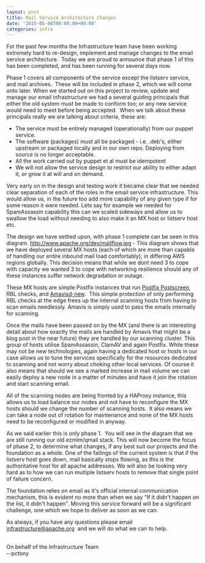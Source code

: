 ```yaml
---
layout: post
title: Mail Service Architecture Changes
date: '2015-05-08T00:00:00+00:00'
categories: infra
---
```

<p>For the past few months the Infrastructure team have been working extremely hard to re-design, implement and manage changes to the email service architecture. &nbsp;Today we are proud to announce that phase 1 of this has been completed, and has been running for several days now.</p> 
  <p>Phase 1 covers all components of the service except the listserv service, and mail archives. &nbsp;These will be included in phase 2, which we will come onto later. When we started out on this project to review, update and manage our email infrastructure we had a several guiding principals that either the old system must be made to conform too; or any new service would need to meet before being accepted. &nbsp;When we talk about these principals really we are talking about criteria, these are:&nbsp;</p> 
  <p> </p> 
  <ul> 
    <li>The service must be entirely managed (operationally) from our puppet service.&nbsp;</li> 
    <li>The software (packages) must all be packaged - i.e. .deb's, either upstream or packaged locally and in our own repo. Deploying from source is no longer acceptable.</li> 
    <li>All the work carried out by puppet et al must be idempotent</li> 
    <li>We will not allow the service design to restrict our ability to either adapt it, or grow it at will and on demand.&nbsp;</li> 
  </ul> 
  <p>Very early on in the design and testing work it became clear that we needed clear separation of each of the roles in the email service infrastructure. This would allow us, in the future too add more capability of any given type if for some reason it were needed. Lets say for example we needed for SpamAssassin capability this can we scaled sideways and allow us to swallow the load without needing to also make it an MX host or listserv host etc.&nbsp;</p> 
  <p> </p> 
  <p>The design we have settled upon, with phase 1 complete can be seen in this diagram. <a href="http://www.apache.org/dev/mailflow.jpg" target="_blank">http://www.apache.org/dev/mailflow.jpg</a>&nbsp;- This diagram shows that we have deployed several MX hosts (each of which are more than capable of handling our entire inbound mail load comfortably); in differing AWS regions globally. This decision means that while we dont need 3 to cope with capacity we wanted 3 to cope with networking resilience should any of these instances suffer network degradation or outage. &nbsp;</p> 
  <p>These MX hosts are simple Postfix instances that run <a href="http://www.postfix.org/POSTSCREEN_README.html" target="_blank">Postfix Postscreen</a>, RBL checks, and <a href="http://www.ijs.si/software/amavisd/" target="_blank">Amavisd-new</a>. &nbsp;This simple protection of only performing RBL checks at the edge frees up the internal scanning hosts from having to scan emails needlessly. Amavis is simply used to pass the emails internally for scanning.&nbsp;</p> 
  <p>Once the mails have been passed on by the MX (and there is an interesting detail about how exactly the mails are handled by Amavis that might be a blog post in the near future) they are handled by our scanning cluster. This group of hosts utilise SpamAssassin, ClamAV and again Postfix. While these may not be new technologies, again having a dedicated host or hosts in our case allows us to tune the services specifically for the resources dedicated to scanning and not worry about choking other local services. Of course it also means that should we see a marked increase in mail volume we can easily deploy a new node in a matter of minutes and have it join the rotation and start scanning email.</p> 
  <p>All of the scanning nodes are being fronted by a HAProxy instance, this allows us to load balance our nodes and not have to reconfigure the MX hosts should we change the number of scanning hosts. &nbsp;It also means we can take a node out of rotation for maintenance and none of the MX hosts need to be reconfigured or modified in anyway. </p> 
  <p>As we said earlier this is only phase 1. &nbsp;You will see in the diagram that we are still running our old ezmlm/qmail stack. This will now become the focus of phase 2, to determine what changes, if any best suit our projects and the foundation as a whole. One of the failings of the current system is that if the listserv host goes down, mail basically stops flowing, as this is the authoritative host for all apache addresses. We will also be looking very hard as to how we can run multiple listserv hosts to remove that single point of failure concern.&nbsp;</p> 
  <p>The foundation relies on email as it's official internal communication mechanism, this is evident no more than when we say &quot;If it didn't happen on the list, it didn't happen&quot;. Moving this service forward will be a significant challenge, one which we hope to deliver as soon as we can.&nbsp;</p> 
  <p>As always, if you have any questions please email <a href="mailto:infrastructure@apache.org">infrastructure@apache.org</a>&nbsp; and we will do what we can to help. <br /><br /></p> 
  <p>On behalf of the Infrastructure Team<br />--pctony &nbsp;</p>
